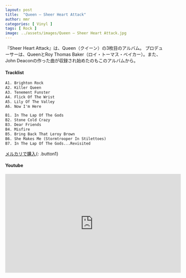 ```yaml
---
layout: post
title:  "Queen – Sheer Heart Attack"
author: mmr
categories: [ Vinyl ]
tags: [ Rock ]
image: ../assets/images/Queen – Sheer Heart Attack.jpg
---
```


『Sheer Heart Attack』は、Queen（クイーン）の3枚目のアルバム。
プロデューサーは、QueenとRoy Thomas Baker（ロイ・トーマス・ベイカー）。また、John Deaconの作った曲が収録され始めたのもこのアルバムから。

#### Tracklist
```md
A1. Brighton Rock
A2. Killer Queen
A3. Tenement Funster
A4. Flick Of The Wrist
A5. Lily Of The Valley
A6. Now I'm Here

B1. In The Lap Of The Gods
B2. Stone Cold Crazy
B3. Dear Friends
B4. Misfire
B5. Bring Back That Leroy Brown
B6. She Makes Me (Stormtrooper In Stilettoes)
B7. In The Lap Of The Gods...Revisited
```

[メルカリで購入](https://jp.mercari.com/item/m74402889880?afid=6142608987){: .button1}

#### Youtube
<iframe width="560" height="315" src="https://www.youtube.com/embed/-4kS_PBbn_0?si=BsjLW1vDg9IGh_h1" title="YouTube video player" frameborder="0" allow="accelerometer; autoplay; clipboard-write; encrypted-media; gyroscope; picture-in-picture; web-share" referrerpolicy="strict-origin-when-cross-origin" allowfullscreen></iframe>